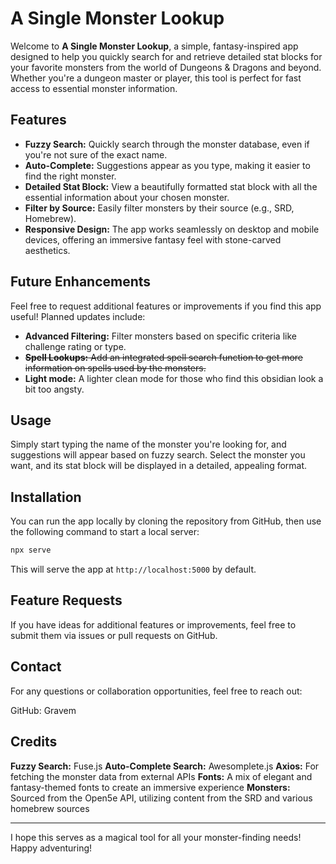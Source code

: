 # A Single Monster Lookup

Welcome to **A Single Monster Lookup**, a simple, fantasy-inspired app designed to help you quickly search for and retrieve detailed stat blocks for your favorite monsters from the world of Dungeons & Dragons and beyond. Whether you're a dungeon master or player, this tool is perfect for fast access to essential monster information.

## Features

- **Fuzzy Search:** Quickly search through the monster database, even if you're not sure of the exact name.
- **Auto-Complete:** Suggestions appear as you type, making it easier to find the right monster.
- **Detailed Stat Block:** View a beautifully formatted stat block with all the essential information about your chosen monster.
- **Filter by Source:** Easily filter monsters by their source (e.g., SRD, Homebrew).
- **Responsive Design:** The app works seamlessly on desktop and mobile devices, offering an immersive fantasy feel with stone-carved aesthetics.

## Future Enhancements

Feel free to request additional features or improvements if you find this app useful! Planned updates include:

- **Advanced Filtering:** Filter monsters based on specific criteria like challenge rating or type.
- ~~**Spell Lookups:** Add an integrated spell search function to get more information on spells used by the monsters.~~
- **Light mode:** A lighter clean mode for those who find this obsidian look a bit too angsty.

## Usage

Simply start typing the name of the monster you're looking for, and suggestions will appear based on fuzzy search. Select the monster you want, and its stat block will be displayed in a detailed, appealing format.

## Installation

You can run the app locally by cloning the repository from GitHub, then use the following command to start a local server:

```bash
npx serve
```

This will serve the app at `http://localhost:5000` by default.

## Feature Requests

If you have ideas for additional features or improvements, feel free to submit them via issues or pull requests on GitHub.

## Contact

For any questions or collaboration opportunities, feel free to reach out:

GitHub: Gravem

## Credits

**Fuzzy Search:** Fuse.js
**Auto-Complete Search:** Awesomplete.js
**Axios:** For fetching the monster data from external APIs
**Fonts:** A mix of elegant and fantasy-themed fonts to create an immersive experience
**Monsters:** Sourced from the Open5e API, utilizing content from the SRD and various homebrew sources

---

I hope this serves as a magical tool for all your monster-finding needs! Happy adventuring!
